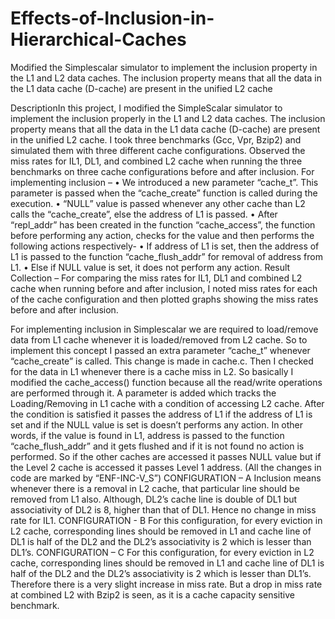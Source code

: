 # Effects-of-Inclusion-in-Hierarchical-Caches
Modified the Simplescalar simulator to implement the inclusion property in the L1 and L2 data caches. The inclusion property means that all the data in the L1 data cache (D-cache) are present in the unified L2 cache

DescriptionIn
this project, I modified the SimpleScalar simulator to implement the
inclusion properly in the L1 and L2 data caches. The inclusion property
means that all the data in the L1 data cache (D-cache) are present in the
unified L2 cache.
I took three benchmarks (Gcc, Vpr, Bzip2) and simulated them with three
different cache configurations. Observed the miss rates for IL1, DL1, and
combined L2 cache when running the three benchmarks on three cache
configurations before and after inclusion.
For implementing inclusion –
• We introduced a new parameter “cache_t”. This parameter is
passed when the “cache_create” function is called during the
execution.
• “NULL” value is passed whenever any other cache than L2 calls
the “cache_create”, else the address of L1 is passed.
• After “repl_addr” has been created in the function “cache_access”,
the function before performing any action, checks for the value and
then performs the following actions respectively-
• If address of L1 is set, then the address of L1 is passed to the
function “cache_flush_addr” for removal of address from
L1.
• Else if NULL value is set, it does not perform any action.
Result Collection –
For comparing the miss rates for IL1, DL1 and combined L2 cache when
running before and after inclusion, I noted miss rates for each of the
cache configuration and then plotted graphs showing the miss rates
before and after inclusion.

For implementing inclusion in Simplescalar we are required to
load/remove data from L1 cache whenever it is loaded/removed from L2
cache. So to implement this concept I passed an extra parameter
“cache_t” whenever “cache_create” is called. This change is made in
cache.c. Then I checked for the data in L1 whenever there is a cache miss
in L2. So basically I modified the cache_access() function because all the
read/write operations are performed through it. A parameter is added
which tracks the Loading/Removing in L1 cache with a condition of
accessing L2 cache. After the condition is satisfied it passes the address
of L1 if the address of L1 is set and if the NULL value is set is doesn’t
performs any action. In other words, if the value is found in L1, address is
passed to the function “cache_flush_addr” and it gets flushed and if it is
not found no action is performed. So if the other caches are accessed it
passes NULL value but if the Level 2 cache is accessed it passes Level 1
address.
(All the changes in code are marked by “ENF-INC-V_S”)
CONFIGURATION – A
Inclusion means whenever there is a removal in L2 cache, that particular
line should be removed from L1 also. Although, DL2’s cache line is
double of DL1 but associativity of DL2 is 8, higher than that of DL1.
Hence no change in miss rate for IL1.
CONFIGURATION - B
For this configuration, for every eviction in L2 cache, corresponding lines
should be removed in L1 and cache line of DL1 is half of the DL2 and
the DL2’s associativity is 2 which is lesser than DL1’s.
CONFIGURATION – C
For this configuration, for every eviction in L2 cache, corresponding lines
should be removed in L1 and cache line of DL1 is half of the DL2 and
the DL2’s associativity is 2 which is lesser than DL1’s. Therefore there is
a very slight increase in miss rate. But a drop in miss rate at combined L2
with Bzip2 is seen, as it is a cache capacity sensitive benchmark.
